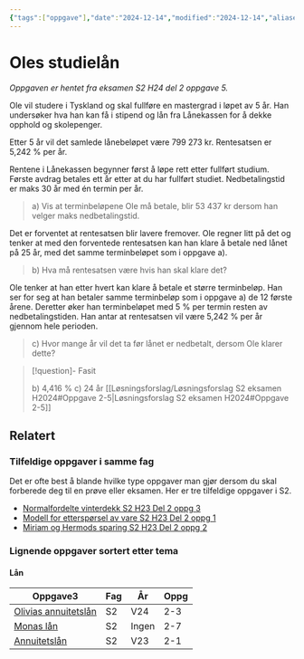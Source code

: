```yaml
---
{"tags":["oppgave"],"date":"2024-12-14","modified":"2024-12-14","aliases":null,"dg-publish":true,"temaer":["lån"],"fag":["s2"],"eksamen":"h24","del":2,"oppgave":"5","title":"Oles studielån","source":null,"todo":null,"permalink":"/oles-studielan/","dgPassFrontmatter":true}
---
```



# Oles studielån

<p><span><em>Oppgaven er hentet fra eksamen S2 H24 del 2 oppgave 5.</em></span></p>

Ole vil studere i Tyskland og skal fullføre en mastergrad i løpet av 5 år. Han undersøker hva han kan få i stipend og lån fra Lånekassen for å dekke opphold og skolepenger.

Etter 5 år vil det samlede lånebeløpet være 799 273 kr. Rentesatsen er 5,242 % per år.

Rentene i Lånekassen begynner først å løpe rett etter fullført studium. Første avdrag betales ett år etter at du har fullført studiet. Nedbetalingstid er maks 30 år med én termin per år.

>a) Vis at terminbeløpene Ole må betale, blir 53 437 kr dersom han velger maks nedbetalingstid.

Det er forventet at rentesatsen blir lavere fremover. Ole regner litt på det og tenker at med den forventede rentesatsen kan han klare å betale ned lånet på 25 år, med det samme terminbeløpet som i oppgave a).

>b) Hva må rentesatsen være hvis han skal klare det?

Ole tenker at han etter hvert kan klare å betale et større terminbeløp. Han ser for seg at han betaler samme terminbeløp som i oppgave a) de 12 første årene. Deretter øker han terminbeløpet med 5 % per termin resten av nedbetalingstiden. Han antar at rentesatsen vil være 5,242 % per år gjennom hele perioden.

>c) Hvor mange år vil det ta før lånet er nedbetalt, dersom Ole klarer dette?

>[!question]- Fasit
> 
>b) 4,416 %
>c) 24 år
>[[Løsningsforslag/Løsningsforslag S2 eksamen H2024#Oppgave 2-5\|Løsningsforslag S2 eksamen H2024#Oppgave 2-5]]

## Relatert
<h3><span>Tilfeldige oppgaver i samme fag</span></h3><p><span>Det er ofte best å blande hvilke type oppgaver man gjør dersom du skal forberede deg til en prøve eller eksamen. Her er tre tilfeldige oppgaver i S2.</span></p><div><ul class="dataview list-view-ul"><li><span><a data-tooltip-position="top" aria-label="Normalfordelte vinterdekk.md" data-href="Normalfordelte vinterdekk.md" href="Normalfordelte vinterdekk.md" class="internal-link" target="_blank" rel="noopener nofollow">Normalfordelte vinterdekk S2 H23 Del 2 oppg 3</a></span></li><li><span><a data-tooltip-position="top" aria-label="Modell for etterspørsel av vare.md" data-href="Modell for etterspørsel av vare.md" href="Modell for etterspørsel av vare.md" class="internal-link" target="_blank" rel="noopener nofollow">Modell for etterspørsel av vare S2 H23 Del 2 oppg 1</a></span></li><li><span><a data-tooltip-position="top" aria-label="Miriam og Hermods sparing.md" data-href="Miriam og Hermods sparing.md" href="Miriam og Hermods sparing.md" class="internal-link" target="_blank" rel="noopener nofollow">Miriam og Hermods sparing S2 H23 Del 2 oppg 2</a></span></li></ul></div><h3><span>Lignende oppgaver sortert etter tema</span></h3><h4><span>Lån</span></h4><div><table class="dataview table-view-table"><thead class="table-view-thead"><tr class="table-view-tr-header"><th class="table-view-th"><span>Oppgave</span><span class="dataview small-text">3</span></th><th class="table-view-th"><span>Fag</span></th><th class="table-view-th"><span>År</span></th><th class="table-view-th"><span>Oppg</span></th></tr></thead><tbody class="table-view-tbody"><tr><td><span><a data-tooltip-position="top" aria-label="Olivias annuitetslån.md" data-href="Olivias annuitetslån.md" href="Olivias annuitetslån.md" class="internal-link" target="_blank" rel="noopener nofollow">Olivias annuitetslån</a></span></td><td><span>S2</span></td><td><span>V24</span></td><td><span>2-3</span></td></tr><tr><td><span><a data-tooltip-position="top" aria-label="Monas lån.md" data-href="Monas lån.md" href="Monas lån.md" class="internal-link" target="_blank" rel="noopener nofollow">Monas lån</a></span></td><td><span>S2</span></td><td><span>Ingen</span></td><td><span>2-7</span></td></tr><tr><td><span><a data-tooltip-position="top" aria-label="Annuitetslån.md" data-href="Annuitetslån.md" href="Annuitetslån.md" class="internal-link" target="_blank" rel="noopener nofollow">Annuitetslån</a></span></td><td><span>S2</span></td><td><span>V23</span></td><td><span>2-1</span></td></tr></tbody></table></div>
